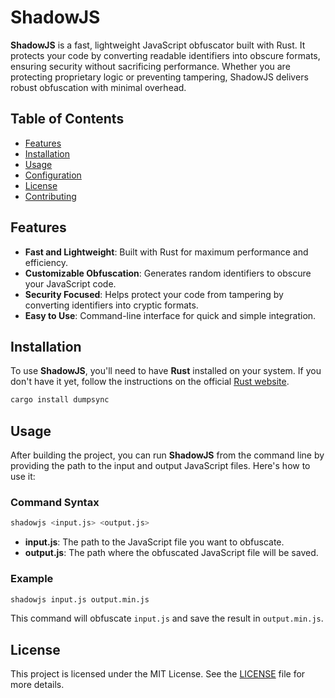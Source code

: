 # ShadowJS

**ShadowJS** is a fast, lightweight JavaScript obfuscator built with Rust. It protects your code by converting readable identifiers into obscure formats, ensuring security without sacrificing performance. Whether you are protecting proprietary logic or preventing tampering, ShadowJS delivers robust obfuscation with minimal overhead.

## Table of Contents

- [Features](#features)
- [Installation](#installation)
- [Usage](#usage)
- [Configuration](#configuration)
- [License](#license)
- [Contributing](#contributing)

## Features

- **Fast and Lightweight**: Built with Rust for maximum performance and efficiency.
- **Customizable Obfuscation**: Generates random identifiers to obscure your JavaScript code.
- **Security Focused**: Helps protect your code from tampering by converting identifiers into cryptic formats.
- **Easy to Use**: Command-line interface for quick and simple integration.

## Installation

To use **ShadowJS**, you'll need to have **Rust** installed on your system. If you don't have it yet, follow the instructions on the official [Rust website](https://www.rust-lang.org/).

```bash
cargo install dumpsync
```

## Usage

After building the project, you can run **ShadowJS** from the command line by providing the path to the input and output JavaScript files. Here's how to use it:

### Command Syntax

```bash
shadowjs <input.js> <output.js>
```

- **input.js**: The path to the JavaScript file you want to obfuscate.
- **output.js**: The path where the obfuscated JavaScript file will be saved.

### Example

```bash
shadowjs input.js output.min.js
```

This command will obfuscate `input.js` and save the result in `output.min.js`.

## License

This project is licensed under the MIT License. See the [LICENSE](LICENSE) file for more details.
